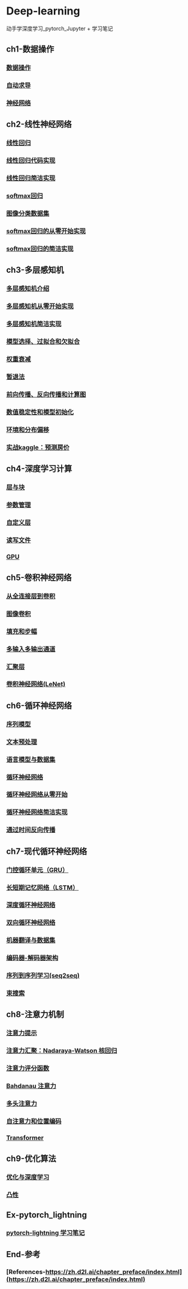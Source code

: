 # Deep-learning
动手学深度学习_pytorch_Jupyter + 学习笔记

## ch1-数据操作
### [数据操作](https://github.com/chenyu313/Deep-learning/blob/main/ch1/0-%E6%95%B0%E6%8D%AE%E6%93%8D%E4%BD%9C.ipynb)
### [自动求导](https://github.com/chenyu313/Deep-learning/blob/main/ch1/1-%E8%87%AA%E5%8A%A8%E6%B1%82%E5%AF%BC.ipynb)
### [神经网络]()

## ch2-线性神经网络
### [线性回归](https://github.com/chenyu313/Deep-learning/blob/main/ch2/2-%E7%BA%BF%E6%80%A7%E5%9B%9E%E5%BD%92.ipynb)
### [线性回归代码实现](https://github.com/chenyu313/Deep-learning/blob/main/ch2/3-%E7%BA%BF%E6%80%A7%E5%9B%9E%E5%BD%92%E4%BB%A3%E7%A0%81%E5%AE%9E%E7%8E%B0.ipynb)
### [线性回归简洁实现](https://github.com/chenyu313/Deep-learning/blob/main/ch2/4-%E7%BA%BF%E6%80%A7%E5%9B%9E%E5%BD%92%E7%AE%80%E6%B4%81%E5%AE%9E%E7%8E%B0.ipynb)
### [softmax回归](https://github.com/chenyu313/Deep-learning/blob/main/ch2/5-softmax%E5%9B%9E%E5%BD%92.ipynb)
### [图像分类数据集](https://github.com/chenyu313/Deep-learning/blob/main/ch2/6-%E5%9B%BE%E5%83%8F%E5%88%86%E7%B1%BB%E6%95%B0%E6%8D%AE%E9%9B%86.ipynb)
### [softmax回归的从零开始实现](https://github.com/chenyu313/Deep-learning/blob/main/ch2/7-softmax%E5%9B%9E%E5%BD%92%E7%9A%84%E4%BB%8E%E9%9B%B6%E5%BC%80%E5%A7%8B%E5%AE%9E%E7%8E%B0.ipynb)
### [softmax回归的简洁实现](https://github.com/chenyu313/Deep-learning/blob/main/ch2/8-softmax%E5%9B%9E%E5%BD%92%E7%9A%84%E7%AE%80%E6%B4%81%E5%AE%9E%E7%8E%B0.ipynb)

## ch3-多层感知机
### [多层感知机介绍](https://github.com/chenyu313/Deep-learning/blob/main/ch3/9-%E5%A4%9A%E5%B1%82%E6%84%9F%E7%9F%A5%E6%9C%BA.ipynb)
### [多层感知机从零开始实现](https://github.com/chenyu313/Deep-learning/blob/main/ch3/10-%E5%A4%9A%E5%B1%82%E6%84%9F%E7%9F%A5%E6%9C%BA%E4%BB%8E%E9%9B%B6%E5%BC%80%E5%A7%8B%E5%AE%9E%E7%8E%B0.ipynb)
### [多层感知机简洁实现](https://github.com/chenyu313/Deep-learning/blob/main/ch3/11-%E5%A4%9A%E5%B1%82%E6%84%9F%E7%9F%A5%E6%9C%BA%E7%AE%80%E6%B4%81%E5%AE%9E%E7%8E%B0.ipynb)
### [模型选择、过拟合和欠拟合](https://github.com/chenyu313/Deep-learning/blob/main/ch3/12-%E6%A8%A1%E5%9E%8B%E9%80%89%E6%8B%A9%E3%80%81%E8%BF%87%E6%8B%9F%E5%90%88%E5%92%8C%E6%AC%A0%E6%8B%9F%E5%90%88.ipynb)
### [权重衰减](https://github.com/chenyu313/Deep-learning/blob/main/ch3/13-%E6%9D%83%E9%87%8D%E8%A1%B0%E5%87%8F.ipynb)
### [暂退法](https://github.com/chenyu313/Deep-learning/blob/main/ch3/14-%E6%9A%82%E9%80%80%E6%B3%95_Dropout.ipynb)
### [前向传播、反向传播和计算图](https://github.com/chenyu313/Deep-learning/blob/main/ch3/15-%E5%89%8D%E5%90%91%E4%BC%A0%E6%92%AD%E3%80%81%E5%8F%8D%E5%90%91%E4%BC%A0%E6%92%AD%E5%92%8C%E8%AE%A1%E7%AE%97%E5%9B%BE.ipynb)
### [数值稳定性和模型初始化](https://github.com/chenyu313/Deep-learning/blob/main/ch3/16-%E6%95%B0%E5%80%BC%E7%A8%B3%E5%AE%9A%E6%80%A7%E5%92%8C%E6%A8%A1%E5%9E%8B%E5%88%9D%E5%A7%8B%E5%8C%96.ipynb)
### [环境和分布偏移](https://github.com/chenyu313/Deep-learning/blob/main/ch3/17-%E7%8E%AF%E5%A2%83%E5%92%8C%E5%88%86%E5%B8%83%E5%81%8F%E7%A7%BB.ipynb)
### [实战kaggle：预测房价](https://github.com/chenyu313/Deep-learning/blob/main/ch3/18-%E5%AE%9E%E6%88%98kaggle%E6%AF%94%E8%B5%9B-%E9%A2%84%E6%B5%8B%E6%88%BF%E4%BB%B7.ipynb)

## ch4-深度学习计算
### [层与块](https://github.com/chenyu313/Deep-learning/blob/main/ch4/19-%E5%B1%82%E4%B8%8E%E5%9D%97.ipynb)
### [参数管理](https://github.com/chenyu313/Deep-learning/blob/main/ch4/20-%E5%8F%82%E6%95%B0%E7%AE%A1%E7%90%86.ipynb)
### [自定义层](https://github.com/chenyu313/Deep-learning/blob/main/ch4/21-%E8%87%AA%E5%AE%9A%E4%B9%89%E5%B1%82.ipynb)
### [读写文件](https://github.com/chenyu313/Deep-learning/blob/main/ch4/22-%E8%AF%BB%E5%86%99%E6%96%87%E4%BB%B6.ipynb)
### [GPU](https://github.com/chenyu313/Deep-learning/blob/main/ch4/23-GPU.ipynb)

## ch5-卷积神经网络
### [从全连接层到卷积](https://github.com/chenyu313/Deep-learning/blob/main/ch5/24-%E4%BB%8E%E5%85%A8%E8%BF%9E%E6%8E%A5%E5%B1%82%E5%88%B0%E5%8D%B7%E7%A7%AF.ipynb)
### [图像卷积](https://github.com/chenyu313/Deep-learning/blob/main/ch5/25-%E5%9B%BE%E5%83%8F%E5%8D%B7%E7%A7%AF.ipynb)
### [填充和步幅](https://github.com/chenyu313/Deep-learning/blob/main/ch5/26-%E5%A1%AB%E5%85%85%E5%92%8C%E6%AD%A5%E5%B9%85.ipynb)
### [多输入多输出通道](https://github.com/chenyu313/Deep-learning/blob/main/ch5/27-%E5%A4%9A%E8%BE%93%E5%85%A5%E5%A4%9A%E8%BE%93%E5%87%BA%E9%80%9A%E9%81%93.ipynb)
### [汇聚层](https://github.com/chenyu313/Deep-learning/blob/main/ch5/28-%E6%B1%87%E8%81%9A%E5%B1%82.ipynb)
### [卷积神经网络(LeNet)](https://github.com/chenyu313/Deep-learning/blob/main/ch5/29-%E5%8D%B7%E7%A7%AF%E7%A5%9E%E7%BB%8F%E7%BD%91%E7%BB%9CLeNet.ipynb)

## ch6-循环神经网络
### [序列模型](https://github.com/chenyu313/Deep-learning/blob/main/ch6/30-%E5%BA%8F%E5%88%97%E6%A8%A1%E5%9E%8B.ipynb)
### [文本预处理](https://github.com/chenyu313/Deep-learning/blob/main/ch6/31-%E6%96%87%E6%9C%AC%E9%A2%84%E5%A4%84%E7%90%86.ipynb)
### [语言模型与数据集](https://github.com/chenyu313/Deep-learning/blob/main/ch6/32-%E8%AF%AD%E8%A8%80%E6%A8%A1%E5%9E%8B%E4%B8%8E%E6%95%B0%E6%8D%AE%E9%9B%86.ipynb)
### [循环神经网络](https://github.com/chenyu313/Deep-learning/blob/main/ch6/33-%E5%BE%AA%E7%8E%AF%E7%A5%9E%E7%BB%8F%E7%BD%91%E7%BB%9C.ipynb)
### [循环神经网络从零开始](https://github.com/chenyu313/Deep-learning/blob/main/ch6/34-%E5%BE%AA%E7%8E%AF%E7%A5%9E%E7%BB%8F%E7%BD%91%E7%BB%9C%E4%BB%8E%E9%9B%B6%E5%BC%80%E5%A7%8B.ipynb)
### [循环神经网络简洁实现](https://github.com/chenyu313/Deep-learning/blob/main/ch6/35-%E5%BE%AA%E7%8E%AF%E7%A5%9E%E7%BB%8F%E7%BD%91%E7%BB%9C%E7%9A%84%E7%AE%80%E6%B4%81%E5%AE%9E%E7%8E%B0.ipynb)
### [通过时间反向传播](https://github.com/chenyu313/Deep-learning/blob/main/ch6/36-%E9%80%9A%E8%BF%87%E6%97%B6%E9%97%B4%E5%8F%8D%E5%90%91%E4%BC%A0%E6%92%AD.ipynb)

## ch7-现代循环神经网络
### [门控循环单元（GRU）](https://github.com/chenyu313/Deep-learning/blob/main/ch7/37-%E9%97%A8%E6%8E%A7%E5%BE%AA%E7%8E%AF%E5%8D%95%E5%85%83.ipynb)
### [长短期记忆网络（LSTM）](https://github.com/chenyu313/Deep-learning/blob/main/ch7/38-%E9%95%BF%E7%9F%AD%E6%9C%9F%E8%AE%B0%E5%BF%86%E7%BD%91%E7%BB%9C.ipynb)
### [深度循环神经网络](https://github.com/chenyu313/Deep-learning/blob/main/ch7/39-%E6%B7%B1%E5%BA%A6%E5%BE%AA%E7%8E%AF%E7%A5%9E%E7%BB%8F%E7%BD%91%E7%BB%9C.ipynb)
### [双向循环神经网络](https://github.com/chenyu313/Deep-learning/blob/main/ch7/40-%E5%8F%8C%E5%90%91%E5%BE%AA%E7%8E%AF%E7%A5%9E%E7%BB%8F%E7%BD%91%E7%BB%9C.ipynb)
### [机器翻译与数据集](https://github.com/chenyu313/Deep-learning/blob/main/ch7/41-%E6%9C%BA%E5%99%A8%E7%BF%BB%E8%AF%91%E4%B8%8E%E6%95%B0%E6%8D%AE%E9%9B%86.ipynb)
### [编码器-解码器架构](https://github.com/chenyu313/Deep-learning/blob/main/ch7/42-%E7%BC%96%E7%A0%81%E5%99%A8-%E8%A7%A3%E7%A0%81%E5%99%A8%E6%9E%B6%E6%9E%84.ipynb)
### [序列到序列学习(seq2seq)](https://github.com/chenyu313/Deep-learning/blob/main/ch7/43-seq2seq.ipynb)
### [束搜索](https://github.com/chenyu313/Deep-learning/blob/main/ch7/44-%E6%9D%9F%E6%90%9C%E7%B4%A2.ipynb)

## ch8-注意力机制
### [注意力提示](https://github.com/chenyu313/Deep-learning/blob/main/ch8/45-%E6%B3%A8%E6%84%8F%E5%8A%9B%E6%8F%90%E7%A4%BA.ipynb)
### [注意⼒汇聚：Nadaraya-Watson 核回归](https://github.com/chenyu313/Deep-learning/blob/main/ch8/46-%E6%B3%A8%E6%84%8F%E2%BC%92%E6%B1%87%E8%81%9A%EF%BC%9ANadaraya-Watson%20%E6%A0%B8%E5%9B%9E%E5%BD%92.ipynb)
### [注意力评分函数](https://github.com/chenyu313/Deep-learning/blob/main/ch8/47-%E6%B3%A8%E6%84%8F%E5%8A%9B%E8%AF%84%E5%88%86%E5%87%BD%E6%95%B0.ipynb)
### [Bahdanau 注意⼒](https://github.com/chenyu313/Deep-learning/blob/main/ch8/48-Bahdanau%20%E6%B3%A8%E6%84%8F%E2%BC%92.ipynb)
### [多头注意力](https://github.com/chenyu313/Deep-learning/blob/main/ch8/49-%E5%A4%9A%E5%A4%B4%E6%B3%A8%E6%84%8F%E5%8A%9B.ipynb)
### [自注意力和位置编码](https://github.com/chenyu313/Deep-learning/blob/main/ch8/50-%E8%87%AA%E6%B3%A8%E6%84%8F%E5%8A%9B%E5%92%8C%E4%BD%8D%E7%BD%AE%E7%BC%96%E7%A0%81.ipynb)
### [Transformer](https://github.com/chenyu313/Deep-learning/blob/main/ch8/51-Transformer.ipynb)

## ch9-优化算法
### [优化与深度学习](https://github.com/chenyu313/Deep-learning/blob/main/ch9/52-%E4%BC%98%E5%8C%96%E4%B8%8E%E6%B7%B1%E5%BA%A6%E5%AD%A6%E4%B9%A0.ipynb)
### [凸性](https://github.com/chenyu313/Deep-learning/blob/main/ch9/53-%E5%87%B8%E6%80%A7.ipynb)

## Ex-pytorch_lightning
### [pytorch-lightning 学习笔记](https://github.com/chenyu313/Deep-learning/blob/main/ex/pytorch-lightning%E5%AD%A6%E4%B9%A0%E7%AC%94%E8%AE%B0.ipynb)

## End-参考
### [References-https://zh.d2l.ai/chapter_preface/index.html](https://zh.d2l.ai/chapter_preface/index.html)
